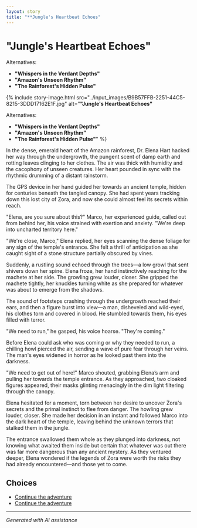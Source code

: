 ```yaml
---
layout: story
title: "**Jungle's Heartbeat Echoes"
---
```


# **"Jungle's Heartbeat Echoes"**

Alternatives:

- **"Whispers in the Verdant Depths"**
- **"Amazon's Unseen Rhythm"**
- **"The Rainforest's Hidden Pulse"**

{% include story-image.html src="../input_images/B9B57FFB-2251-44C5-8215-3DDD17162E1F.jpg" alt="**"Jungle's Heartbeat Echoes"**

Alternatives:

- **"Whispers in the Verdant Depths"**
- **"Amazon's Unseen Rhythm"**
- **"The Rainforest's Hidden Pulse"**" %}

In the dense, emerald heart of the Amazon rainforest, Dr. Elena Hart hacked her way through the undergrowth, the pungent scent of damp earth and rotting leaves clinging to her clothes. The air was thick with humidity and the cacophony of unseen creatures. Her heart pounded in sync with the rhythmic drumming of a distant rainstorm.

The GPS device in her hand guided her towards an ancient temple, hidden for centuries beneath the tangled canopy. She had spent years tracking down this lost city of Zora, and now she could almost feel its secrets within reach.

"Elena, are you sure about this?" Marco, her experienced guide, called out from behind her, his voice strained with exertion and anxiety. "We're deep into uncharted territory here."

"We're close, Marco," Elena replied, her eyes scanning the dense foliage for any sign of the temple's entrance. She felt a thrill of anticipation as she caught sight of a stone structure partially obscured by vines.

Suddenly, a rustling sound echoed through the trees—a low growl that sent shivers down her spine. Elena froze, her hand instinctively reaching for the machete at her side. The growling grew louder, closer. She gripped the machete tightly, her knuckles turning white as she prepared for whatever was about to emerge from the shadows.

The sound of footsteps crashing through the undergrowth reached their ears, and then a figure burst into view—a man, disheveled and wild-eyed, his clothes torn and covered in blood. He stumbled towards them, his eyes filled with terror.

"We need to run," he gasped, his voice hoarse. "They're coming."

Before Elena could ask who was coming or why they needed to run, a chilling howl pierced the air, sending a wave of pure fear through her veins. The man's eyes widened in horror as he looked past them into the darkness.

"We need to get out of here!" Marco shouted, grabbing Elena’s arm and pulling her towards the temple entrance. As they approached, two cloaked figures appeared, their masks glinting menacingly in the dim light filtering through the canopy.

Elena hesitated for a moment, torn between her desire to uncover Zora's secrets and the primal instinct to flee from danger. The howling grew louder, closer. She made her decision in an instant and followed Marco into the dark heart of the temple, leaving behind the unknown terrors that stalked them in the jungle.

The entrance swallowed them whole as they plunged into darkness, not knowing what awaited them inside but certain that whatever was out there was far more dangerous than any ancient mystery. As they ventured deeper, Elena wondered if the legends of Zora were worth the risks they had already encountered—and those yet to come.


## Choices

* [Continue the adventure](./20221013_140920)
* [Continue the adventure](./130188528_3781238605303881_7510459135709865265_n)


---
*Generated with AI assistance*
